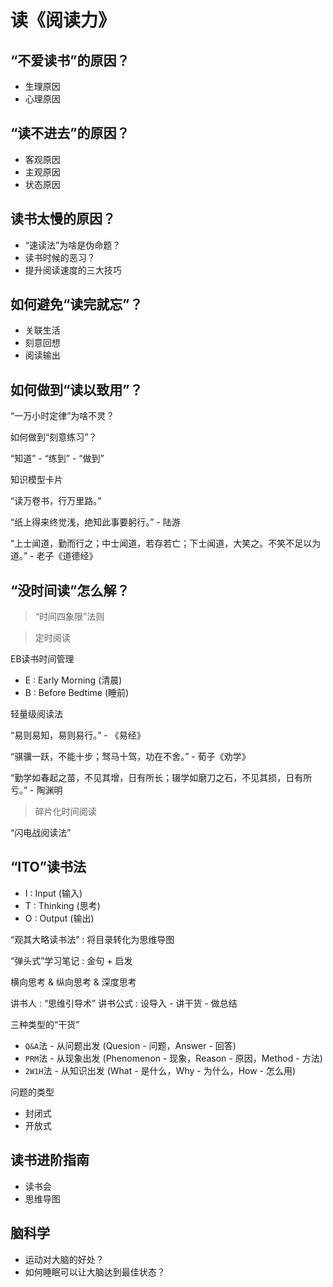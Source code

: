 # 读《阅读力》

## “不爱读书”的原因？

  * 生理原因
  * 心理原因

## “读不进去”的原因？

  * 客观原因
  * 主观原因
  * 状态原因

## 读书太慢的原因？

  * “速读法”为啥是伪命题？
  * 读书时候的恶习？
  * 提升阅读速度的三大技巧

## 如何避免“读完就忘”？

  * 关联生活
  * 刻意回想
  * 阅读输出

## 如何做到“读以致用”？

  “一万小时定律”为啥不灵？
  
  如何做到“刻意练习”？

  “知道” - “练到” - “做到”

  知识模型卡片

  “读万卷书，行万里路。”
  
  “纸上得来终觉浅，绝知此事要躬行。” - 陆游
  
  “上士闻道，勤而行之；中士闻道，若存若亡；下士闻道，大笑之。不笑不足以为道。” - 老子《道德经》

## “没时间读”怎么解？

> “时间四象限”法则

> 定时阅读
  
  EB读书时间管理
  
   - E : Early Morning (清晨)
   - B : Before Bedtime (睡前)
   
  轻量级阅读法
  
  “易则易知，易则易行。” - 《易经》
  
  “骐骥一跃，不能十步；驽马十驾，功在不舍。” - 荀子《劝学》
  
  “勤学如春起之苗，不见其增，日有所长；辍学如磨刀之石，不见其损，日有所亏。” - 陶渊明
  
> 碎片化时间阅读

  “闪电战阅读法”
  
  
## “ITO”读书法

  * I : Input (输入)
  * T : Thinking (思考)
  * O : Output (输出)
  
  “观其大略读书法” : 将目录转化为思维导图
  
  “弹头式”学习笔记 : 金句 + 启发
  
  横向思考 & 纵向思考 & 深度思考
  
  讲书人 : “思维引导术”
  讲书公式 : 设导入 - 讲干货 - 做总结
  
  三种类型的“干货”
  
   * `Q&A`法 - 从问题出发 (Quesion - 问题，Answer - 回答)
   * `PRM`法 - 从现象出发 (Phenomenon - 现象，Reason - 原因，Method - 方法) 
   * `2W1H`法 - 从知识出发 (What - 是什么，Why - 为什么，How - 怎么用)
  
  问题的类型
   
   * 封闭式
   * 开放式

## 读书进阶指南

  * 读书会
  * 思维导图

## 脑科学

  * 运动对大脑的好处？
  * 如何睡眠可以让大脑达到最佳状态？  
  
  